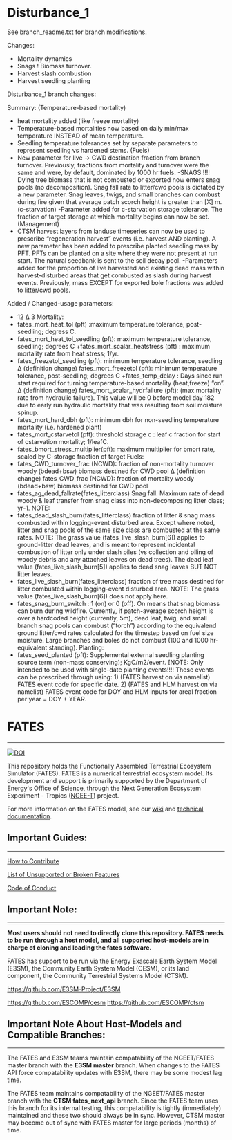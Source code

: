 # **Disturbance_1**

See branch_readme.txt for branch modifications.

Changes:
- Mortality dynamics
- Snags ! Biomass turnover. 
- Harvest slash combustion
- Harvest seedling planting

Disturbance_1 branch changes: 

Summary:
(Temperature-based mortality)
- heat mortality added (like freeze mortality)
- Temperature-based mortalities now based on daily min/max temperature INSTEAD of mean temperature. 
- Seedling temperature tolerances set by separate parameters to represent seedling vs hardened stems.
(Fuels)
- New parameter for live -> CWD destination fraction from branch turnover. Previously, fractions from mortality and turnover were the same and were, by default, dominated by 1000 hr fuels. 
-SNAGS !!!! Dying tree biomass that is not combusted or exported now enters snag pools (no decomposition). Snag fall rate to litter/cwd pools is dictated by a new parameter. Snag leaves, twigs, and small branches can combust during fire given that average patch scorch height is greater than [X] m. 
(c-starvation)
-Parameter added for c-starvation storage tolerance. The fraction of target storage at which mortality begins can now be set. 
(Management)
- CTSM harvest layers from landuse timeseries can now be used to prescribe “regeneration harvest” events (i.e. harvest AND planting). A new parameter has been added to prescribe planted seedling mass by PFT. PFTs can be planted on a site where they were not present at run start. The natural seedbank is sent to the soil decay pool.
-Parameters added for the proportion of live harvested and existing dead mass within harvest-disturbed areas that get combusted as slash during harvest events.  Previously, mass EXCEPT for exported bole fractions was added to litter/cwd pools. 


Added / Changed-usage parameters:
+ 12
Δ 3
Mortality:
+ fates_mort_heat_tol (pft) :maximum temperature tolerance, post-seedling; degress C.
+ fates_mort_heat_tol_seedling (pft): maximum temperature tolerance, seedling; degrees C
+fates_mort_scalar_heatstress (pft) : maximum mortality rate from heat stress; 1/yr.
+ fates_freezetol_seedling (pft): minimum temperature tolerance, seedling
Δ  (definition change) fates_mort_freezetol (pft): minimum temperature tolerance, post-seedling; degrees C
+fates_temp_delay : Days since run start required for turning temperature-based mortality (heat,freeze) “on”. 
 Δ  (definition change) fates_mort_scalar_hydrfailure (pft): (max mortality rate from hydraulic failure). This value will be 0 before model day 182 due to early run hydraulic mortality that was resulting from soil moisture spinup.
+ fates_mort_hard_dbh (pft): minimum dbh for non-seedling temperature mortality (i.e. hardened plant)
+ fates_mort_cstarvetol (pft): threshold storage c : leaf c fraction for start of cstarvation mortality; 1/leafC. 
+ fates_bmort_stress_multiplier(pft): maximum multiplier for bmort rate, scaled by C-storage fraction of target
Fuels:
+ fates_CWD_turnover_frac (NCWD): fraction of non-mortality turnover woody (bdead+bsw) biomass destined for CWD pool
Δ (definition change) fates_CWD_frac (NCWD): fraction of mortality woody (bdead+bsw) biomass destined for CWD pool
+ fates_ag_dead_fallrate(fates_litterclass) Snag fall. Maximum rate of dead woody & leaf transfer from snag class into non-decomposing litter class; yr-1. NOTE: 
+ fates_dead_slash_burn(fates_litterclass) fraction of litter & snag mass combusted within logging-event disturbed area. Except where noted, litter and snag pools of the same size class are combusted at the same rates. NOTE: The grass value (fates_live_slash_burn[6]) applies to ground-litter dead leaves, and is meant to represent incidental combustion of litter only under slash piles (vs collection and piling of woody debris and any attached leaves on dead trees). The dead leaf value (fates_live_slash_burn[5]) applies to dead snag leaves BUT NOT litter leaves. 
+ fates_live_slash_burn(fates_litterclass) fraction of tree mass destined for litter combusted within logging-event disturbed area. NOTE: The grass value (fates_live_slash_burn[6]) does not apply here. 
+ fates_snag_burn_switch :  1 (on) or 0 (off). On means that snag biomass can burn during wildfire. Currently, if patch-average scorch height is over a hardcoded height (currently, 5m), dead leaf, twig, and small branch snag pools can combust (“torch”) according to the equivalend ground litter/cwd rates calculated for the timestep based on fuel size moisture. Large branches and boles do not combust (100 and 1000 hr-equivalent standing). 
Planting:
+ fates_seed_planted (pft): Supplemental external seedling planting source term (non-mass conserving); KgC/m2/event. [NOTE: Only intended to be used with single-date planting events!!!! These events can be prescribed through using: 1) (FATES harvest on via namelist) FATES event code for specific date. 2) (FATES and HLM harvest on via namelist) FATES event code for DOY and HLM inputs for areal fraction per year = DOY + YEAR. 


# FATES
------------------------------
[![DOI](https://zenodo.org/badge/DOI/10.5281/zenodo.3825473.svg)](https://doi.org/10.5281/zenodo.3825473)

This repository holds the Functionally Assembled Terrestrial Ecosystem Simulator (FATES).  FATES is a numerical terrestrial ecosystem model. Its development and support is primarily supported by the Department of Energy's Office of Science, through the Next Generation Ecosystem Experiment - Tropics ([NGEE-T](https://ngee-tropics.lbl.gov/)) project.

For more information on the FATES model, see our [wiki](https://github.com/NGEET/fates/wiki) and [technical documentation](https://fates-docs.readthedocs.io/en/latest/index.html).


## Important Guides:
------------------------------

[How to Contribute](https://github.com/NGEET/fates/blob/master/CONTRIBUTING.md)

[List of Unsupported or Broken Features](https://github.com/NGEET/fates/wiki/Current-Unsupported-or-Broken-Features)

[Code of Conduct](https://github.com/NGEET/fates/blob/master/CODE_OF_CONDUCT.md)


## Important Note:
------------------------------

**Most users should not need to directly clone this repository.  FATES needs to be run through a host model, and all supported host-models are in charge of cloning and loading the fates software.**

FATES has support to be run via the Energy Exascale Earth System Model (E3SM), the Community Earth System Model (CESM), or its land component, the Community Terrestrial Systems Model (CTSM).

https://github.com/E3SM-Project/E3SM

https://github.com/ESCOMP/cesm
https://github.com/ESCOMP/ctsm


## Important Note About Host-Models and Compatible Branches:
------------------------------------------------------------

The FATES and E3SM teams maintain compatability of the NGEET/FATES master branch with the **E3SM master** branch. When changes to the FATES API force compatability updates with E3SM, there may be some modest lag time.

The FATES team maintains compatability of the NGEET/FATES master branch with the **CTSM fates_next_api** branch.  Since the FATES team uses this branch for its internal testing, this compatability is tightly (immediately) maintained and these two should always be in sync.  However, CTSM master may become out of sync with FATES master for large periods (months) of time.




